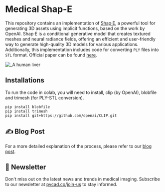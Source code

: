 # Medical Shap-E
This repository contains an implementation of [Shap·E](https://github.com/openai/shap-e), a powerful tool for generating 3D assets using implicit functions, based on the work by OpenAI. Shap·E is a conditional generative model that creates textured meshes and neural radiance fields, offering an efficient and user-friendly way to generate high-quality 3D models for various applications. Additionally, this implementation includes code for converting `PLY` files into `STL` format.
Official paper can be found [here](https://arxiv.org/abs/2305.02463).

![_A human liver](https://user-images.githubusercontent.com/37108394/236678466-d7d8a63d-5288-49d9-922a-2626ab523119.png)

## Installations
To run the code in colab, you will need to install, clip (by OpenAI), blobfile and trimesh (for PLY-STL conversion).

```
pip install blobfile
pip install trimesh
pip install git+https://github.com/openai/CLIP.git
```

## ✍️ Blog Post
For a more detailed explanation of the process, please refer to our [blog post](https://pycad.co/medical-shap-e/).

## 📩 Newsletter
Don't miss out on the latest news and trends in medical imaging. Subscribe to our newsletter at [pycad.co/join-us](https://pycad.co/join-us/) to stay informed.
